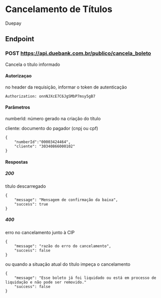 # Cancelamento de Títulos
Duepay
## Endpoint

### POST https://api.duebank.com.br/publico/cancela_boleto
Cancela o título informado
#### Autorizaçao
no header da requisição, informar o token de autenticação
```
Authorization: onnNJXcE7C6JgSMbP7msy5gB7
```

#### Parâmetros
numberId: número gerado na criação do título

cliente: documento do pagador (cnpj ou cpf)
```
{
    "numberId":"00003424464",
    "cliente": "30340866000102"
}
```
#### Respostas
##### 200
título descarregado
```
{
    "message": "Mensagem de confirmação da baixa",
    "success": true
}
```
##### 400
erro no cancelamento junto à CIP
```
{
    "message": "razão do erro do cancelamento", 
    "success": false
}
```
ou quando a situação atual do título impeça o cancelamento

```
{
    "message": "Esse boleto já foi liquidado ou está em processo de liquidação e não pode ser removido."
    "success": false
}
```
